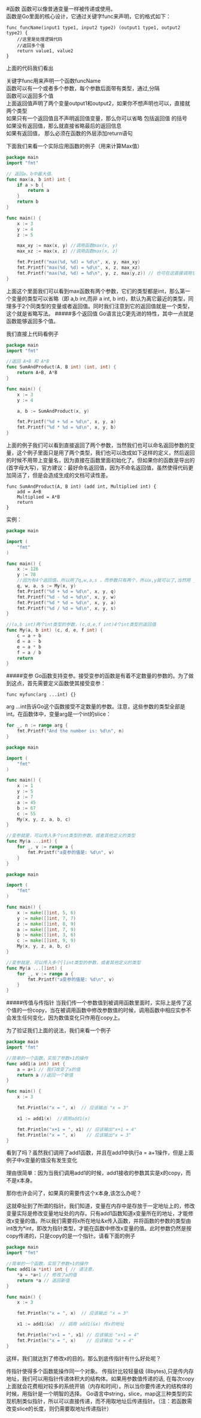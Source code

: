 #函数
函数可以像普通变量一样被传递或使用。       
函数是Go里面的核心设计，它通过关键字func来声明，它的格式如下：
```text
func funcName(input1 type1, input2 type2) (output1 type1, output2 type2) {
    //这里是处理逻辑代码
    //返回多个值
    return value1, value2
}
```
上面的代码我们看出

关键字func用来声明一个函数funcName				
函数可以有一个或者多个参数，每个参数后面带有类型，通过,分隔				
函数可以返回多个值				
上面返回值声明了两个变量output1和output2，如果你不想声明也可以，直接就两个类型				
如果只有一个返回值且不声明返回值变量，那么你可以省略 包括返回值 的括号				
如果没有返回值，那么就直接省略最后的返回信息				
如果有返回值， 那么必须在函数的外层添加return语句				

下面我们来看一个实际应用函数的例子（用来计算Max值）
```go
package main
import "fmt"

// 返回a、b中最大值.
func max(a, b int) int {
    if a > b {
        return a
    }
    return b
}

func main() {
    x := 3
    y := 4
    z := 5

    max_xy := max(x, y) //调用函数max(x, y)
    max_xz := max(x, z) //调用函数max(x, z)

    fmt.Printf("max(%d, %d) = %d\n", x, y, max_xy)
    fmt.Printf("max(%d, %d) = %d\n", x, z, max_xz)
    fmt.Printf("max(%d, %d) = %d\n", y, z, max(y,z)) // 也可在这直接调用它
}
```
上面这个里面我们可以看到max函数有两个参数，它们的类型都是int，那么第一个变量的类型可以省略（即 a,b int,而非 a int, b int)，默认为离它最近的类型，同理多于2个同类型的变量或者返回值。同时我们注意到它的返回值就是一个类型，这个就是省略写法。
#####多个返回值
Go语言比C更先进的特性，其中一点就是函数能够返回多个值。

我们直接上代码看例子
```go
package main
import "fmt"

//返回 A+B 和 A*B
func SumAndProduct(A, B int) (int, int) {
    return A+B, A*B
}

func main() {
    x := 3
    y := 4

    a, b := SumAndProduct(x, y)

    fmt.Printf("%d + %d = %d\n", x, y, a)
    fmt.Printf("%d * %d = %d\n", x, y, b)
}
```
上面的例子我们可以看到直接返回了两个参数，当然我们也可以命名返回参数的变量，这个例子里面只是用了两个类型，我们也可以改成如下这样的定义，然后返回的时候不用带上变量名，因为直接在函数里面初始化了。但如果你的函数是导出的(首字母大写)，官方建议：最好命名返回值，因为不命名返回值，虽然使得代码更加简洁了，但是会造成生成的文档可读性差。
```text
func SumAndProduct(A, B int) (add int, Multiplied int) {
    add = A+B
    Multiplied = A*B
    return
}
```
实例：
```go
package main

import (
    "fmt"
)

func main() {
    x := 126
    y := 78
    //因为有4个返回值，所以用了q,w,a,s ，而参数只有两个，所以x,y就可以了,当然用 _ 符号可以丢弃一部分返回值
    q, w, a, s := My(x, y)
    fmt.Printf("%d + %d = %d\n", x, y, q)
    fmt.Printf("%d - %d = %d\n", x, y, w)
    fmt.Printf("%d * %d = %d\n", x, y, a)
    fmt.Printf("%d / %d = %d\n", x, y, s)
}

//(a,b int)两个int类型的参数，(c,d,e,f int)4个int类型的返回值
func My(a, b int) (c, d, e, f int) {
    c = a + b
    d = a - b
    e = a * b
    f = a / b
    return
}
```
#####变参
Go函数支持变参。接受变参的函数是有着不定数量的参数的。为了做到这点，首先需要定义函数使其接受变参：
```text
func myfunc(arg ...int) {}
```
arg ...int告诉Go这个函数接受不定数量的参数。注意，这些参数的类型全部是int。在函数体中，变量arg是一个int的slice：
```go
for _, n := range arg {
    fmt.Printf("And the number is: %d\n", n)
}
```
```go
package main

import (
    "fmt"
)

func main() {
    x := 1
    y := 5
    z := 7
    a := 45
    b := 67
    c := 55
    My(x, y, z, a, b, c)
}

//变参就是，可以传入多个int类型的参数，或者其他定义的类型
func My(a ...int) {
    for _, v := range a {
        fmt.Printf("a变参的值是: %d\n", v)
    }
}
```
```go
package main

import (
    "fmt"
)

func main() {
    x := make([]int, 5, 6)
    y := make([]int, 7, 7)
    z := make([]int, 8, 9)
    a := make([]int, 7, 9)
    b := make([]int, 3, 6)
    c := make([]int, 9, 9)
    My(x, y, z, a, b, c)
}

//变参就是，可以传入多个[]int类型的参数，或者其他定义的类型
func My(a ...[]int) {
    for _, v := range a {
        fmt.Printf("a变参的值是: %d\n", v)
    }
}
```
#####传值与传指针
当我们传一个参数值到被调用函数里面时，实际上是传了这个值的一份copy，当在被调用函数中修改参数值的时候，调用函数中相应实参不会发生任何变化，因为数值变化只作用在copy上。

为了验证我们上面的说法，我们来看一个例子
```go
package main
import "fmt"

//简单的一个函数，实现了参数+1的操作
func add1(a int) int {
    a = a+1 // 我们改变了a的值
    return a //返回一个新值
}

func main() {
    x := 3

    fmt.Println("x = ", x)  // 应该输出 "x = 3"

    x1 := add1(x)  //调用add1(x)

    fmt.Println("x+1 = ", x1) // 应该输出"x+1 = 4"
    fmt.Println("x = ", x)    // 应该输出"x = 3"
}
```
看到了吗？虽然我们调用了add1函数，并且在add1中执行a = a+1操作，但是上面例子中x变量的值没有发生变化

理由很简单：因为当我们调用add1的时候，add1接收的参数其实是x的copy，而不是x本身。

那你也许会问了，如果真的需要传这个x本身,该怎么办呢？

这就牵扯到了所谓的指针。我们知道，变量在内存中是存放于一定地址上的，修改变量实际是修改变量地址处的内存。只有add1函数知道x变量所在的地址，才能修改x变量的值。所以我们需要将x所在地址&x传入函数，并将函数的参数的类型由int改为*int，即改为指针类型，才能在函数中修改x变量的值。此时参数仍然是按copy传递的，只是copy的是一个指针。请看下面的例子
```go
package main
import "fmt"

//简单的一个函数，实现了参数+1的操作
func add1(a *int) int { // 请注意，
    *a = *a+1 // 修改了a的值
    return *a // 返回新值
}

func main() {
    x := 3

    fmt.Println("x = ", x)  // 应该输出 "x = 3"

    x1 := add1(&x)  // 调用 add1(&x) 传x的地址

    fmt.Println("x+1 = ", x1) // 应该输出 "x+1 = 4"
    fmt.Println("x = ", x)    // 应该输出 "x = 4"
}
```
这样，我们就达到了修改x的目的。那么到底传指针有什么好处呢？

传指针使得多个函数能操作同一个对象。
传指针比较轻量级 (8bytes),只是传内存地址，我们可以用指针传递体积大的结构体。如果用参数值传递的话, 在每次copy上面就会花费相对较多的系统开销（内存和时间）。所以当你要传递大的结构体的时候，用指针是一个明智的选择。
Go语言中string，slice，map这三种类型的实现机制类似指针，所以可以直接传递，而不用取地址后传递指针。（注：若函数需改变slice的长度，则仍需要取地址传递指针）
